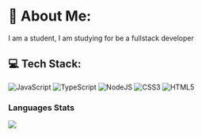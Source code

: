 # 💫 About Me:

I am a student, I am studying for be a fullstack developer

## 💻 Tech Stack:

![JavaScript](https://img.shields.io/badge/-JavaScript-F7DF1E?logo=javascript&logoColor=black&style=for-the-badge)
![TypeScript](https://img.shields.io/badge/-TypeScript-3178C6?logo=typescript&logoColor=white&style=for-the-badge)
![NodeJS](https://img.shields.io/badge/-NodeJS-339933?logo=node.js&logoColor=white&style=for-the-badge)
![CSS3](https://img.shields.io/badge/-CSS3-1572B6?logo=css3&logoColor=white&style=for-the-badge)
![HTML5](https://img.shields.io/badge/-HTML5-E34F26?logo=html5&logoColor=white&style=for-the-badge)

### Languages Stats

<img src="https://github-readme-stats.vercel.app/api/top-langs/?username=yourusername&theme=tokyonight"/>
